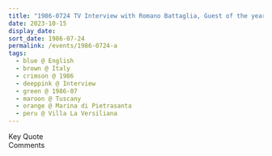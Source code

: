```yaml
---
title: "1986-0724 TV Interview with Romano Battaglia, Guest of the year for the Italian Television, Garden, Villa La Versiliana, Marina di Pietrasanta, Tuscany, Italy"
date: 2023-10-15
display_date: 
sort_date: 1986-07-24
permalink: /events/1986-0724-a
tags:
  - blue @ English
  - brown @ Italy
  - crimson @ 1986
  - deeppink @ Interview
  - green @ 1986-07
  - maroon @ Tuscany
  - orange @ Marina di Pietrasanta
  - peru @ Villa La Versiliana
---
```


<wave-list>
  <list-title color="green" width="75">Key Quote</list-title>
  <list-item color="BlanchedAlmond"  width="200"></list-item>
  <list-item color="Lavender"></list-item>
  <list-item color="BlanchedAlmond"></list-item>
</wave-list>

<br>

<wave-list>
  <list-title color="green" width="75">Comments</list-title>
  <list-item color="BlanchedAlmond"  width="200"></list-item>
  <list-item color="Lavender"></list-item>
  <list-item color="BlanchedAlmond"></list-item>
</wave-list>